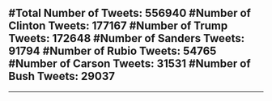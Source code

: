 #Total Number of Tweets: 556940 
#Number of Clinton Tweets: 177167
#Number of Trump Tweets: 172648
#Number of Sanders Tweets: 91794
#Number of Rubio Tweets: 54765
#Number of Carson Tweets: 31531
#Number of Bush Tweets: 29037
---
---
